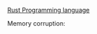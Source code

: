 [Rust Programming language](https://doc.rust-lang.org/book/second-edition/ch01-00-introduction.html)<br>

Memory corruption:<br>
